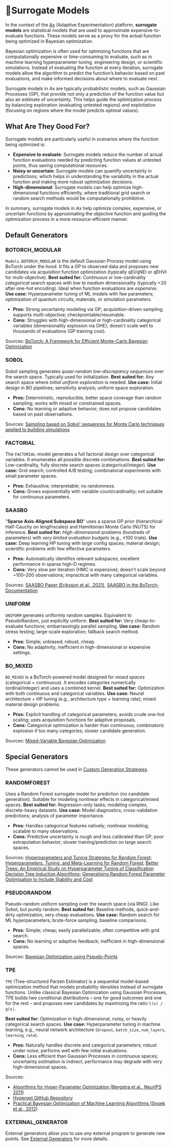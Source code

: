 # 🧬Surrogate Models

<!-- What are Surrogate Models and when to use which one? -->

<!-- Category: Models -->

<div id="toc"></div>

In the context of the [Ax](https://ax.dev/) (Adaptive Experimentation) platform, **surrogate models** are statistical models that are used to approximate expensive-to-evaluate functions. These models serve as a proxy for the actual function being optimized in Bayesian optimization.

Bayesian optimization is often used for optimizing functions that are computationally expensive or time-consuming to evaluate, such as in machine learning hyperparameter tuning, engineering design, or scientific simulations. Instead of evaluating the function at every iteration, surrogate models allow the algorithm to predict the function’s behavior based on past evaluations, and make informed decisions about where to evaluate next.

Surrogate models in Ax are typically probabilistic models, such as Gaussian Processes (GP), that provide not only a prediction of the function value but also an estimate of uncertainty. This helps guide the optimization process by balancing exploration (evaluating untested regions) and exploitation (focusing on regions where the model predicts optimal values).

## What Are They Good For?

Surrogate models are particularly useful in scenarios where the function being optimized is:

- **Expensive to evaluate**: Surrogate models reduce the number of actual function evaluations needed by predicting function values at untested points, thus saving computational resources.
- **Noisy or uncertain**: Surrogate models can quantify uncertainty in predictions, which helps in understanding the variability in the actual function and making more robust optimization decisions.
- **High-dimensional**: Surrogate models can help optimize high-dimensional functions efficiently, where traditional grid search or random search methods would be computationally prohibitive.

In summary, surrogate models in Ax help optimize complex, expensive, or uncertain functions by approximating the objective function and guiding the optimization process in a more resource-efficient manner.

## Default Generators

### BOTORCH_MODULAR
`Models.BOTORCH_MODULAR` is the default Gaussian Process model using BoTorch under the hood. It fits a GP to observed data and proposes new candidates via acquisition function optimization (typically qEI/qNEI or qEHVI for multi-objective).
**Best suited for:** *Continuous* or low-cardinality *categorical* search spaces with *low to medium* dimensionality (typically <20 after one-hot encoding). Ideal when function evaluations are *expensive*.
**Use case:** Hyperparameter tuning of ML models with few parameters; optimization of quantum circuits, materials, or simulation parameters.
- **Pros:** Strong uncertainty modeling via GP; acquisition-driven sampling; supports multi-objective; checkpointable/resumable.
- **Cons:** Struggles with high-dimensional or high-cardinality categorical variables (dimensionality explosion via OHE); doesn't scale well to thousands of evaluations (GP training cost).

Sources: [BoTorch: A Framework for Efficient Monte-Carlo Bayesian Optimization](https://arxiv.org/abs/1910.06403)

### SOBOL
Sobol sampling generates *quasi-random low-discrepancy sequences* over the search space. Typically used for initialization.
**Best suited for:** Any search space where *initial uniform exploration* is needed.
**Use case:** Initial design in BO pipelines; sensitivity analysis; uniform space exploration.
- **Pros:** Deterministic, reproducible, better space coverage than random sampling; works with mixed or constrained spaces.
- **Cons:** No learning or adaptive behavior; does not propose candidates based on past observations.

Sources: [Sampling based on Sobol' sequences for Monte Carlo techniques applied to building simulations](https://publica.fraunhofer.de/handle/publica/375074)

### FACTORIAL
The `FACTORIAL`-model generates a full factorial design over categorical variables. It enumerates all possible discrete combinations.
**Best suited for:** Low-cardinality, fully discrete search spaces (categorical/integer).
**Use case:** Grid search; controlled A/B testing; combinatorial experiments with small parameter spaces.
- **Pros:** Exhaustive; interpretable; no randomness.
- **Cons:** Grows exponentially with variable count/cardinality; not suitable for continuous parameters.

### SAASBO
"**Sparse Axis-Aligned Subspace BO**" uses a sparse GP prior (hierarchical Half-Cauchy on lengthscales) and Hamiltonian Monte Carlo (NUTS) for inference.
**Best suited for:** *High-dimensional* problems (hundreds of parameters) with *very limited evaluation budgets* (e.g., ≤100 trials).
**Use case:** Deep learning HP tuning with large config spaces; material design; scientific problems with few effective parameters.
- **Pros:** Automatically identifies relevant subspaces; excellent performance in sparse high-D regimes.
- **Cons:** Very slow per iteration (HMC is expensive); doesn’t scale beyond ~100–200 observations; impractical with many categorical variables.

Sources: [SAASBO Paper (Eriksson et al., 2021)](https://arxiv.org/abs/2006.04492), [SAASBO in the BoTorch-Documentation](https://botorch.org/docs/tutorials/saasbo)

### UNIFORM
`UNIFORM` generates uniformly random samples. Equivalent to PseudoRandom, just explicitly uniform.
**Best suited for:** Very cheap-to-evaluate functions; embarrassingly parallel sampling.
**Use case:** Random stress testing; large-scale exploration; fallback search method.
- **Pros:** Simple; unbiased; robust; cheap.
- **Cons:** No adaptivity; inefficient in high-dimensional or expensive settings.

### BO_MIXED
`BO_MIXED` is a BoTorch-powered model designed for *mixed spaces* (categorical + continuous). It encodes categories numerically (ordinal/integer) and uses a combined kernel.
**Best suited for:** Optimization with both continuous and categorical variables.
**Use case:** Neural architecture + HP tuning (e.g., architecture type + learning rate); mixed material design problems.
- **Pros:** Explicit handling of categorical parameters; avoids crude one-hot scaling; uses acquisition functions for adaptive proposals.
- **Cons:** Categorical optimization is harder than continuous; combinatoric explosion if too many categories; slower candidate generation.

Sources: [Mixed-Variable Bayesian Optimization](https://arxiv.org/abs/1907.01329)

## Special Generators

These generators cannot be used in [Custom Generation Strategies](tutorials?tutorial=custom_generation_strategy).

### RANDOMFOREST
Uses a Random Forest surrogate model for prediction (no candidate generation). Suitable for modeling nonlinear effects in categorical/mixed spaces.
**Best suited for:** Regression-only tasks; modeling complex, discrete-heavy datasets.
**Use case:** Model diagnostics; cross-validation predictions; analysis of parameter importance.
- **Pros:** Handles categorical features natively; nonlinear modeling; scalable to many observations.
- **Cons:** Predictive uncertainty is rough and less calibrated than GP; poor extrapolation behavior; slower training/prediction on large search spaces.

Sources: [Hyperparameters and Tuning Strategies for Random Forest](https://arxiv.org/abs/1804.03515);
[Hyperparameters, Tuning, and Meta-Learning for Random Forest](https://edoc.ub.uni-muenchen.de/24557/1/Probst_Philipp.pdf);
[Better Trees: An Empirical Study on Hyperparameter Tuning of Classification Decision Tree Induction Algorithms](https://arxiv.org/abs/1812.02207);
[Generalising Random Forest Parameter Optimisation to Include Stability and Cost](https://arxiv.org/abs/1706.09865)

### PSEUDORANDOM
Pseudo-random uniform sampling over the search space (via RNG). Like Sobol, but purely random.
**Best suited for:** Baseline methods, quick-and-dirty optimization, very cheap evaluations.
**Use case:** Random search for ML hyperparameters; brute-force sampling; baseline comparisons.
- **Pros:** Simple; cheap; easily parallelizable; often competitive with grid search.
- **Cons:** No learning or adaptive feedback; inefficient in high-dimensional spaces.

Sources: [Bayesian Optimization using Pseudo-Points](https://arxiv.org/abs/1910.05484)

### TPE

`TPE` (Tree-structured Parzen Estimator) is a sequential model-based optimization method that models probability densities instead of surrogate functions. Unlike classical Bayesian Optimization using Gaussian Processes, TPE builds two conditional distributions – one for good outcomes and one for the rest – and proposes new candidates by maximizing the ratio `l(x) / g(x)`.

**Best suited for:** Optimization in high-dimensional, noisy, or heavily categorical search spaces.
**Use case:** Hyperparameter tuning in machine learning, e.g., neural network architecture (`dropout`, `batch_size`, `num_layers`, `learning_rate`).
- **Pros:** Naturally handles discrete and categorical parameters; robust under noise; performs well with few initial evaluations.
- **Cons:** Less efficient than Gaussian Processes in continuous spaces; uncertainty estimation is indirect; performance may degrade with very high-dimensional spaces.

Sources:
- [Algorithms for Hyper-Parameter Optimization (Bergstra et al., NeurIPS 2011)](https://proceedings.neurips.cc/paper_files/paper/2011/file/86e8f7ab32cfd12577bc2619bc635690-Paper.pdf)
- [Hyperopt GitHub Repository](https://github.com/hyperopt/hyperopt)
- [Practical Bayesian Optimization of Machine Learning Algorithms (Snoek et al., 2012)](https://arxiv.org/abs/1206.2944)

### EXTERNAL_GENERATOR

External generators allow you to use *any* external program to generate new points. See [External Generators](tutorials?tutorial=external_generator) for more details.

